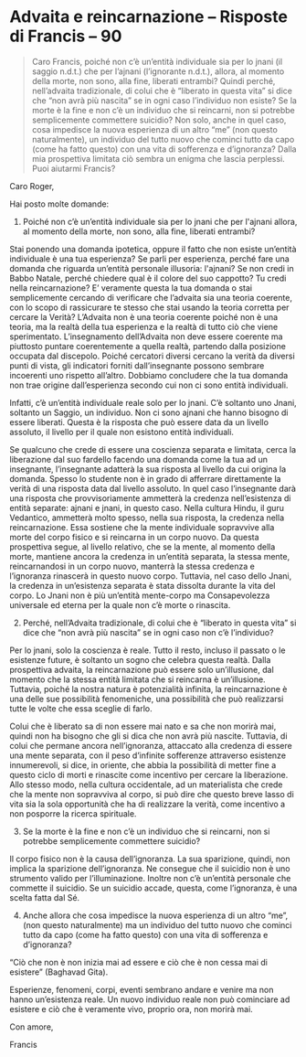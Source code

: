 # Advaita e reincarnazione – Risposte di Francis – 90

>Caro Francis, poiché non c’è un’entità individuale sia per lo jnani (il saggio n.d.t.) che per l’ajnani (l’ignorante n.d.t.), allora, al momento della morte, non sono, alla fine, liberati entrambi? Quindi perché, nell’advaita tradizionale, di colui che è “liberato in questa vita” si dice che “non avrà più nascita” se in ogni caso l’individuo non esiste? Se la morte è la fine e non c’è un individuo che si reincarni, non si potrebbe semplicemente commettere suicidio? Non solo, anche in quel caso, cosa impedisce la nuova esperienza di un altro “me” (non questo naturalmente), un individuo del tutto nuovo che cominci tutto da capo (come ha fatto questo) con una vita di sofferenza e d’ignoranza? Dalla mia prospettiva limitata ciò sembra un enigma che lascia perplessi. Puoi aiutarmi Francis?

Caro Roger,

Hai posto molte domande:

1. Poiché non c’è un’entità individuale sia per lo jnani che per l'ajnani allora, al momento della morte, non sono, alla fine, liberati entrambi?

Stai ponendo una domanda ipotetica, oppure il fatto che non esiste un’entità individuale è una tua esperienza? Se parli per esperienza, perché fare una domanda che riguarda un’entità personale illusoria: l'ajnani? Se non credi in Babbo Natale, perché chiedere qual è il colore del suo cappotto? Tu credi nella reincarnazione? E’ veramente questa la tua domanda o stai semplicemente cercando di verificare che l’advaita sia una teoria coerente, con lo scopo di rassicurare te stesso che stai usando la teoria corretta per cercare la Verità? L’Advaita non è una teoria coerente poiché non è una teoria, ma la realtà della tua esperienza e la realtà di tutto ciò che viene sperimentato. L’insegnamento dell’Advaita non deve essere coerente ma piuttosto puntare coerentemente a quella realtà, partendo dalla posizione occupata dal discepolo. Poiché cercatori diversi cercano la verità da diversi punti di vista, gli indicatori forniti dall’insegnante possono sembrare incoerenti uno rispetto all’altro. Dobbiamo concludere che la tua domanda non trae origine dall’esperienza secondo cui non ci sono entità individuali.

Infatti, c’è un’entità individuale reale solo per lo jnani. C’è soltanto uno Jnani, soltanto un Saggio, un individuo. Non ci sono ajnani che hanno bisogno di essere liberati. Questa è la risposta che può essere data da un livello assoluto, il livello per il quale non esistono entità individuali.

Se qualcuno che crede di essere una coscienza separata e limitata, cerca la liberazione dal suo fardello facendo una domanda come la tua ad un insegnante, l’insegnante adatterà la sua risposta al livello da cui origina la domanda. Spesso lo studente non è in grado di afferrare direttamente la verità di una risposta data dal livello assoluto. In quel caso l’insegnante darà una risposta che provvisoriamente ammetterà la credenza nell’esistenza di entità separate: ajnani e jnani, in questo caso. Nella cultura Hindu, il guru Vedantico, ammetterà molto spesso, nella sua risposta, la credenza nella reincarnazione. Essa sostiene che la mente individuale sopravvive alla morte del corpo fisico e si reincarna in un corpo nuovo. Da questa prospettiva segue, al livello relativo, che se la mente, al momento della morte, mantiene ancora la credenza in un’entità separata, la stessa mente, reincarnandosi in un corpo nuovo, manterrà la stessa credenza e l’ignoranza rinascerà in questo nuovo corpo. Tuttavia, nel caso dello Jnani, la credenza in un’esistenza separata è stata dissolta durante la vita del corpo. Lo Jnani non è più un’entità mente-corpo ma Consapevolezza universale ed eterna per la quale non c’è morte o rinascita.

2. Perché, nell’Advaita tradizionale, di colui che è “liberato in questa vita” si dice che “non avrà più nascita” se in ogni caso non c’è l’individuo?

Per lo jnani, solo la coscienza è reale. Tutto il resto, incluso il passato o le esistenze future, è soltanto un sogno che celebra questa realtà. Dalla prospettiva advaita, la reincarnazione può essere solo un’illusione, dal momento che la stessa entità limitata che si reincarna è un’illusione. Tuttavia, poiché la nostra natura è potenzialità infinita, la reincarnazione è una delle sue possibilità fenomeniche, una possibilità che può realizzarsi tutte le volte che essa sceglie di farlo.

Colui che è liberato sa di non essere mai nato e sa che non morirà mai, quindi non ha bisogno che gli si dica che non avrà più nascite. Tuttavia, di colui che permane ancora nell’ignoranza, attaccato alla credenza di essere una mente separata, con il peso d’infinite sofferenze attraverso esistenze innumerevoli, si dice, in oriente, che abbia la possibilità di metter fine a questo ciclo di morti e rinascite come incentivo per cercare la liberazione. Allo stesso modo, nella cultura occidentale, ad un materialista che crede che la mente non sopravviva al corpo, si può dire che questo breve lasso di vita sia la sola opportunità che ha di realizzare la verità, come incentivo a non posporre la ricerca spirituale.

3. Se la morte è la fine e non c’è un individuo che si reincarni, non si potrebbe semplicemente commettere suicidio?

Il corpo fisico non è la causa dell’ignoranza. La sua sparizione, quindi, non implica la sparizione dell’ignoranza. Ne consegue che il suicidio non è uno strumento valido per l’illuminazione. Inoltre non c’è un’entità personale che commette il suicidio. Se un suicidio accade, questa, come l’ignoranza, è una scelta fatta dal Sé.

4. Anche allora che cosa impedisce la nuova esperienza di un altro “me”, (non questo naturalmente) ma un individuo del tutto nuovo che cominci tutto da capo (come ha fatto questo) con una vita di sofferenza e d’ignoranza?

“Ciò che non è non inizia mai ad essere e ciò che è non cessa mai di esistere” (Baghavad Gita).

Esperienze, fenomeni, corpi, eventi sembrano andare e venire ma non hanno un’esistenza reale. Un nuovo individuo reale non può cominciare ad esistere e ciò che è veramente vivo, proprio ora, non morirà mai.

Con amore, 

Francis
